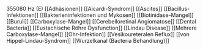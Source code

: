 355080 Hz (E)
[[Adhäsionen]]
[[Aicardi-Syndrom]]
[[Ascites]]
[[Bacillus-Infektionen]]
[[Bakterieninfektionen und Mykosen]]
[[Biotinidase-Mangel]]
[[Buruli]]
[[Carboxylase-Mangel]]
[[Cerebelloretinal Angiomatose]]
[[Dental Bacteria]]
[[Eustachische Röhre Dysfunction]]
[[Lindau Disease]]
[[Mehrere Carboxylase-Mangel]]
[[Ohr-Infektion]]
[[Vesikoureteralen Reflux]]
[[von Hippel-Lindau-Syndrom]]
[[Wurzelkanal (Bacteria Behandlung)]]
